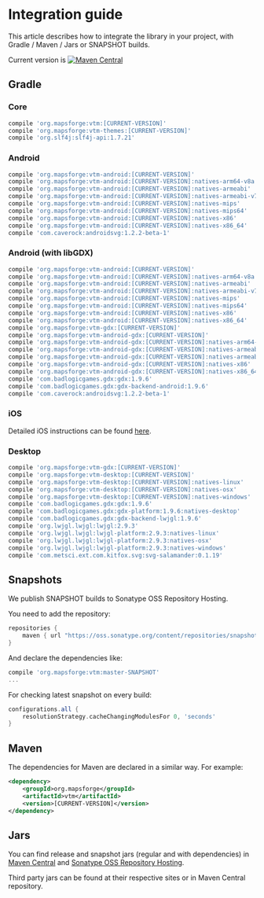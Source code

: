 # Integration guide

This article describes how to integrate the library in your project, with Gradle / Maven / Jars or SNAPSHOT builds.

Current version is [![Maven Central](https://img.shields.io/maven-central/v/org.mapsforge/vtm.svg)](http://search.maven.org/#search%7Cga%7C1%7Cg%3A%22org.mapsforge%22)

## Gradle

### Core
```groovy
compile 'org.mapsforge:vtm:[CURRENT-VERSION]'
compile 'org.mapsforge:vtm-themes:[CURRENT-VERSION]'
compile 'org.slf4j:slf4j-api:1.7.21'
```

### Android
```groovy
compile 'org.mapsforge:vtm-android:[CURRENT-VERSION]'
compile 'org.mapsforge:vtm-android:[CURRENT-VERSION]:natives-arm64-v8a'
compile 'org.mapsforge:vtm-android:[CURRENT-VERSION]:natives-armeabi'
compile 'org.mapsforge:vtm-android:[CURRENT-VERSION]:natives-armeabi-v7a'
compile 'org.mapsforge:vtm-android:[CURRENT-VERSION]:natives-mips'
compile 'org.mapsforge:vtm-android:[CURRENT-VERSION]:natives-mips64'
compile 'org.mapsforge:vtm-android:[CURRENT-VERSION]:natives-x86'
compile 'org.mapsforge:vtm-android:[CURRENT-VERSION]:natives-x86_64'
compile 'com.caverock:androidsvg:1.2.2-beta-1'
```

### Android (with libGDX)
```groovy
compile 'org.mapsforge:vtm-android:[CURRENT-VERSION]'
compile 'org.mapsforge:vtm-android:[CURRENT-VERSION]:natives-arm64-v8a'
compile 'org.mapsforge:vtm-android:[CURRENT-VERSION]:natives-armeabi'
compile 'org.mapsforge:vtm-android:[CURRENT-VERSION]:natives-armeabi-v7a'
compile 'org.mapsforge:vtm-android:[CURRENT-VERSION]:natives-mips'
compile 'org.mapsforge:vtm-android:[CURRENT-VERSION]:natives-mips64'
compile 'org.mapsforge:vtm-android:[CURRENT-VERSION]:natives-x86'
compile 'org.mapsforge:vtm-android:[CURRENT-VERSION]:natives-x86_64'
compile 'org.mapsforge:vtm-gdx:[CURRENT-VERSION]'
compile 'org.mapsforge:vtm-android-gdx:[CURRENT-VERSION]'
compile 'org.mapsforge:vtm-android-gdx:[CURRENT-VERSION]:natives-arm64-v8a'
compile 'org.mapsforge:vtm-android-gdx:[CURRENT-VERSION]:natives-armeabi'
compile 'org.mapsforge:vtm-android-gdx:[CURRENT-VERSION]:natives-armeabi-v7a'
compile 'org.mapsforge:vtm-android-gdx:[CURRENT-VERSION]:natives-x86'
compile 'org.mapsforge:vtm-android-gdx:[CURRENT-VERSION]:natives-x86_64'
compile 'com.badlogicgames.gdx:gdx:1.9.6'
compile 'com.badlogicgames.gdx:gdx-backend-android:1.9.6'
compile 'com.caverock:androidsvg:1.2.2-beta-1'
```

### iOS

Detailed iOS instructions can be found [here](ios.md).

### Desktop
```groovy
compile 'org.mapsforge:vtm-gdx:[CURRENT-VERSION]'
compile 'org.mapsforge:vtm-desktop:[CURRENT-VERSION]'
compile 'org.mapsforge:vtm-desktop:[CURRENT-VERSION]:natives-linux'
compile 'org.mapsforge:vtm-desktop:[CURRENT-VERSION]:natives-osx'
compile 'org.mapsforge:vtm-desktop:[CURRENT-VERSION]:natives-windows'
compile 'com.badlogicgames.gdx:gdx:1.9.6'
compile 'com.badlogicgames.gdx:gdx-platform:1.9.6:natives-desktop'
compile 'com.badlogicgames.gdx:gdx-backend-lwjgl:1.9.6'
compile 'org.lwjgl.lwjgl:lwjgl:2.9.3'
compile 'org.lwjgl.lwjgl:lwjgl-platform:2.9.3:natives-linux'
compile 'org.lwjgl.lwjgl:lwjgl-platform:2.9.3:natives-osx'
compile 'org.lwjgl.lwjgl:lwjgl-platform:2.9.3:natives-windows'
compile 'com.metsci.ext.com.kitfox.svg:svg-salamander:0.1.19'
```

## Snapshots

We publish SNAPSHOT builds to Sonatype OSS Repository Hosting.

You need to add the repository:
```groovy
repositories {
    maven { url "https://oss.sonatype.org/content/repositories/snapshots/" }
}
```

And declare the dependencies like:
```groovy
compile 'org.mapsforge:vtm:master-SNAPSHOT'
...
```

For checking latest snapshot on every build:
```groovy
configurations.all {
    resolutionStrategy.cacheChangingModulesFor 0, 'seconds'
}
```

## Maven

The dependencies for Maven are declared in a similar way. For example:

```xml
<dependency>
    <groupId>org.mapsforge</groupId>
    <artifactId>vtm</artifactId>
    <version>[CURRENT-VERSION]</version>
</dependency>
```

## Jars

You can find release and snapshot jars (regular and with dependencies) in [Maven Central](http://search.maven.org/#search%7Cga%7C1%7Cg%3A%22org.mapsforge%22) and [Sonatype OSS Repository Hosting](https://oss.sonatype.org/content/repositories/snapshots/org/mapsforge/).

Third party jars can be found at their respective sites or in Maven Central repository.

